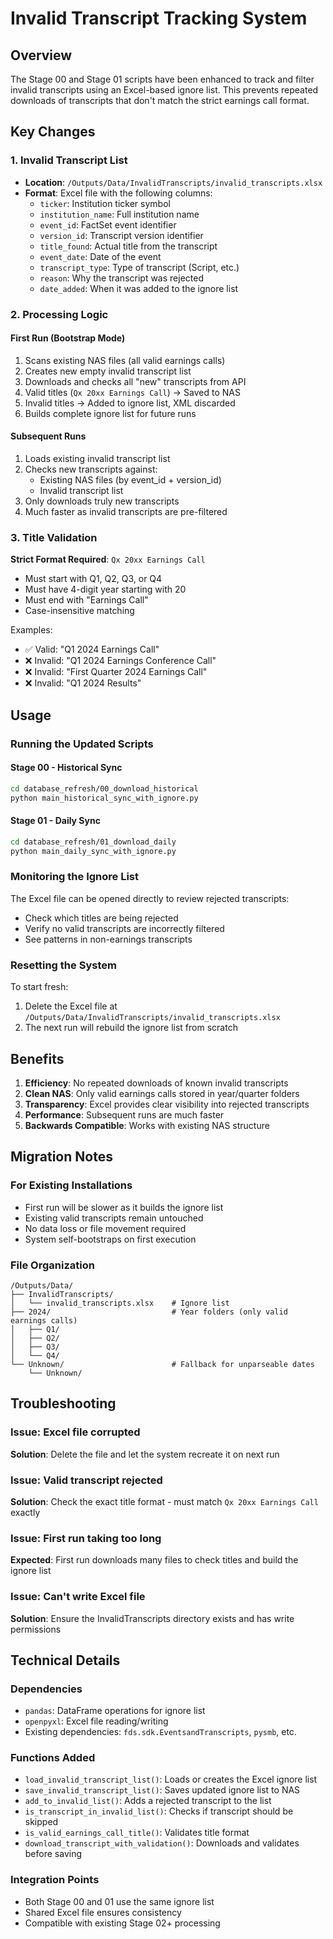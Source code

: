 # Invalid Transcript Tracking System

## Overview
The Stage 00 and Stage 01 scripts have been enhanced to track and filter invalid transcripts using an Excel-based ignore list. This prevents repeated downloads of transcripts that don't match the strict earnings call format.

## Key Changes

### 1. Invalid Transcript List
- **Location**: `/Outputs/Data/InvalidTranscripts/invalid_transcripts.xlsx`
- **Format**: Excel file with the following columns:
  - `ticker`: Institution ticker symbol
  - `institution_name`: Full institution name
  - `event_id`: FactSet event identifier
  - `version_id`: Transcript version identifier
  - `title_found`: Actual title from the transcript
  - `event_date`: Date of the event
  - `transcript_type`: Type of transcript (Script, etc.)
  - `reason`: Why the transcript was rejected
  - `date_added`: When it was added to the ignore list

### 2. Processing Logic

#### First Run (Bootstrap Mode)
1. Scans existing NAS files (all valid earnings calls)
2. Creates new empty invalid transcript list
3. Downloads and checks all "new" transcripts from API
4. Valid titles (`Qx 20xx Earnings Call`) → Saved to NAS
5. Invalid titles → Added to ignore list, XML discarded
6. Builds complete ignore list for future runs

#### Subsequent Runs
1. Loads existing invalid transcript list
2. Checks new transcripts against:
   - Existing NAS files (by event_id + version_id)
   - Invalid transcript list
3. Only downloads truly new transcripts
4. Much faster as invalid transcripts are pre-filtered

### 3. Title Validation
**Strict Format Required**: `Qx 20xx Earnings Call`
- Must start with Q1, Q2, Q3, or Q4
- Must have 4-digit year starting with 20
- Must end with "Earnings Call"
- Case-insensitive matching

Examples:
- ✅ Valid: "Q1 2024 Earnings Call"
- ❌ Invalid: "Q1 2024 Earnings Conference Call"
- ❌ Invalid: "First Quarter 2024 Earnings Call"
- ❌ Invalid: "Q1 2024 Results"

## Usage

### Running the Updated Scripts

#### Stage 00 - Historical Sync
```bash
cd database_refresh/00_download_historical
python main_historical_sync_with_ignore.py
```

#### Stage 01 - Daily Sync
```bash
cd database_refresh/01_download_daily
python main_daily_sync_with_ignore.py
```

### Monitoring the Ignore List
The Excel file can be opened directly to review rejected transcripts:
- Check which titles are being rejected
- Verify no valid transcripts are incorrectly filtered
- See patterns in non-earnings transcripts

### Resetting the System
To start fresh:
1. Delete the Excel file at `/Outputs/Data/InvalidTranscripts/invalid_transcripts.xlsx`
2. The next run will rebuild the ignore list from scratch

## Benefits

1. **Efficiency**: No repeated downloads of known invalid transcripts
2. **Clean NAS**: Only valid earnings calls stored in year/quarter folders
3. **Transparency**: Excel provides clear visibility into rejected transcripts
4. **Performance**: Subsequent runs are much faster
5. **Backwards Compatible**: Works with existing NAS structure

## Migration Notes

### For Existing Installations
- First run will be slower as it builds the ignore list
- Existing valid transcripts remain untouched
- No data loss or file movement required
- System self-bootstraps on first execution

### File Organization
```
/Outputs/Data/
├── InvalidTranscripts/
│   └── invalid_transcripts.xlsx    # Ignore list
├── 2024/                           # Year folders (only valid earnings calls)
│   ├── Q1/
│   ├── Q2/
│   ├── Q3/
│   └── Q4/
└── Unknown/                        # Fallback for unparseable dates
    └── Unknown/
```

## Troubleshooting

### Issue: Excel file corrupted
**Solution**: Delete the file and let the system recreate it on next run

### Issue: Valid transcript rejected
**Solution**: Check the exact title format - must match `Qx 20xx Earnings Call` exactly

### Issue: First run taking too long
**Expected**: First run downloads many files to check titles and build the ignore list

### Issue: Can't write Excel file
**Solution**: Ensure the InvalidTranscripts directory exists and has write permissions

## Technical Details

### Dependencies
- `pandas`: DataFrame operations for ignore list
- `openpyxl`: Excel file reading/writing
- Existing dependencies: `fds.sdk.EventsandTranscripts`, `pysmb`, etc.

### Functions Added
- `load_invalid_transcript_list()`: Loads or creates the Excel ignore list
- `save_invalid_transcript_list()`: Saves updated ignore list to NAS
- `add_to_invalid_list()`: Adds a rejected transcript to the list
- `is_transcript_in_invalid_list()`: Checks if transcript should be skipped
- `is_valid_earnings_call_title()`: Validates title format
- `download_transcript_with_validation()`: Downloads and validates before saving

### Integration Points
- Both Stage 00 and 01 use the same ignore list
- Shared Excel file ensures consistency
- Compatible with existing Stage 02+ processing